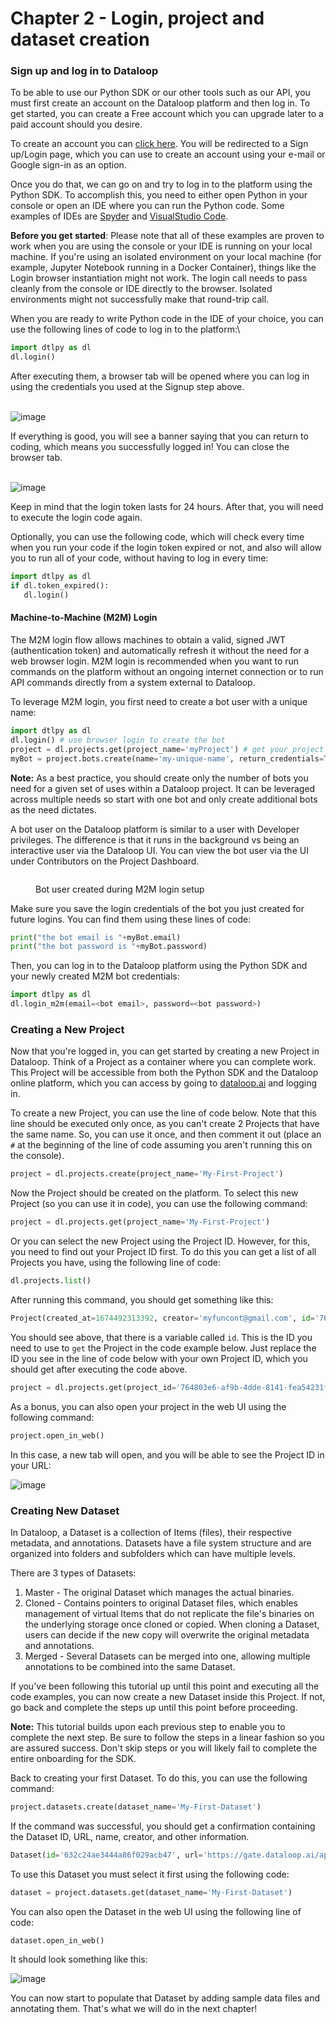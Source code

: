 # Chapter 2 - Login, project and dataset creation

### Sign up and log in to Dataloop

To be able to use our Python SDK or our other tools such as our API, you must first create an account on the Dataloop platform and then log in.  To get started, you can create a Free account which you can upgrade later to a paid account should you desire.

To create an account you can [click here](https://dataloop-production.auth0.com/login?state=hKFo2SBYdnBxZUVLTHRhQlpRTXM5bXdDYWxQdWpOUE9KZFNabqFupWxvZ2luo3RpZNkgNjg3YnRKem5yV2NwSmJVN29UVnBTbGJtYUJFSURRNnCjY2lk2SBGckcwSFpnYTFDSzVVVlVTSkp1RGtTRHFJdFBpZVdHVw\&client=FrG0HZga1CK5UVUSJJuDkSDqItPieWGW\&protocol=oauth2\&response\_type=id\_token%20code\&response\_mode=form\_post\&redirect\_uri=https%3A%2F%2Fgate.dataloop.ai%2Fadmit%3Fdefault\&scope=openid%20email%20profile%20offline\_access\&nonce=wy9u651zOeGnuAqKxk\~-AfeIKo9hL9AP\&auth0Client=eyJuYW1lIjoiYXV0aDAuanMiLCJ2ZXJzaW9uIjoiOS4xMS4zIn0%3D). You will be redirected to a Sign up/Login page, which you can use to create an account using your e-mail or Google sign-in as an option.

Once you do that, we can go on and try to log in to the platform using the Python SDK. To accomplish this, you need to either open Python in your console or open an IDE where you can run the Python code. Some examples of IDEs are [Spyder](https://www.spyder-ide.org/) and [VisualStudio Code](https://code.visualstudio.com/).

**Before you get started**:  Please note that all of these examples are proven to work when you are using the console or your IDE is running on your local machine.  If you're using an isolated environment on your local machine (for example, Jupyter Notebook running in a Docker Container), things like the Login browser instantiation might not work.  The login call needs to pass cleanly from the console or IDE directly to the browser.  Isolated environments might not successfully make that round-trip call.

When you are ready to write Python code in the IDE of your choice, you can use the following lines of code to log in to the platform:\


```python
import dtlpy as dl
dl.login()
```

After executing them, a browser tab will be opened where you can log in using the credentials you used at the Signup step above.

\
![image](https://user-images.githubusercontent.com/58508793/216592564-635791c5-3004-46de-9dcf-5e1f059a97c7.png)

If everything is good, you will see a banner saying that you can return to coding, which means you successfully logged in!  You can close the browser tab.

\
![image](https://user-images.githubusercontent.com/58508793/216593171-4075acc5-9917-4ce6-9d1f-45c4feb3dfe1.png)

Keep in mind that the login token lasts for 24 hours. After that, you will need to execute the login code again.&#x20;

Optionally, you can use the following code, which will check every time when you run your code if the login token expired or not, and also will allow you to run all of your code, without having to log in every time:


```python
import dtlpy as dl
if dl.token_expired():
   dl.login()
```

#### Machine-to-Machine (M2M) Login

The M2M login flow allows machines to obtain a valid, signed JWT (authentication token) and automatically refresh it without the need for a web browser login. M2M login is recommended when you want to run commands on the platform without an ongoing internet connection or to run API commands directly from a system external to Dataloop.

To leverage M2M login, you first need to create a bot user with a unique name:

```python
import dtlpy as dl
dl.login() # use browser login to create the bot
project = dl.projects.get(project_name='myProject') # get your project
myBot = project.bots.create(name='my-unique-name', return_credentials=True)
```

**Note:**  As a best practice, you should create only the number of bots you need for a given set of uses within a Dataloop project.  It can be leveraged across multiple needs so start with one bot and only create additional bots as the need dictates.

A bot user on the Dataloop platform is similar to a user with Developer privileges.  The difference is that it runs in the background vs being an interactive user via the Dataloop UI.  You can view the bot user via the UI under Contributors on the Project Dashboard.

<figure><img src="../.gitbook/assets/Screenshot 2023-02-10 at 10.22.34 AM.png" alt=""><figcaption><p>Bot user created during M2M login setup</p></figcaption></figure>

Make sure you save the login credentials of the bot you just created for future logins. You can find them using these lines of code:

```python
print("the bot email is "+myBot.email)
print("the bot password is "+myBot.password)
```

Then, you can log in to the Dataloop platform using the Python SDK and your newly created M2M bot credentials:

```python
import dtlpy as dl
dl.login_m2m(email=<bot email>, password=<bot password>)
```

### Creating a New Project

Now that you're logged in, you can get started by creating a new Project in Dataloop.  Think of a Project as a container where you can complete work. This Project will be accessible from both the Python SDK and the Dataloop online platform, which you can access by going to [dataloop.ai](https://dataloop.ai/) and logging in.

To create a new Project, you can use the line of code below. Note that this line should be executed only once, as you can't create 2 Projects that have the same name. So, you can use it once, and then comment it out (place an `#` at the beginning of the line of code assuming you aren't running this on the console).

```python
project = dl.projects.create(project_name='My-First-Project')
```

Now the Project should be created on the platform. To select this new Project (so you can use it in code), you can use the following command:

```python
project = dl.projects.get(project_name='My-First-Project')
```

Or you can select the new Project using the Project ID. However, for this, you need to find out your Project ID first. To do this you can get a list of all Projects you have, using the following line of code:

```python
dl.projects.list()
```

After running this command, you should get something like this:

```python
Project(created_at=1674492313392, creator='myfuncont@gmail.com', id='764803e6-af9b-4dde-8141-fea54231fb54', name='My-First-Project', feature_constraints=[{'name': 'downloadJsons', 'quota': 0, 'title': 'Download Annotation as Json'}, {'name': 'createGPUService', 'quota': 0, 'title': 'Create GPU service'}, {'name': 'createIntegration', 'quota': 0, 'title': 'Create Integrations'}, {'name': 'createDriver', 'quota': 0, 'title': 'Create Driver'}])
```

You should see above, that there is a variable called `id`. This is the ID you need to use to `get` the Project in the code example below. Just replace the ID you see in the line of code below with your own Project ID, which you should get after executing the code above.

```python
project = dl.projects.get(project_id='764803e6-af9b-4dde-8141-fea54231fb54')
```

As a bonus, you can also open your project in the web UI using the following command:

```python
project.open_in_web()
```

In this case, a new tab will open, and you will be able to see the Project ID in your URL:


![image](https://user-images.githubusercontent.com/58508793/216595924-89f522b4-6c59-4597-907f-f0c4a220d830.png)

### Creating New Dataset

In Dataloop, a Dataset is a collection of Items (files), their respective metadata, and annotations. Datasets have a file system structure and are organized into folders and subfolders which can have multiple levels.

There are 3 types of Datasets:

1. Master - The original Dataset which manages the actual binaries.
2. Cloned - Contains pointers to original Dataset files, which enables management of virtual Items that do not replicate the file's binaries on the underlying storage once cloned or copied. When cloning a Dataset, users can decide if the new copy will overwrite the original metadata and annotations.
3. Merged - Several Datasets can be merged into one, allowing multiple annotations to be combined into the same Dataset.

If you've been following this tutorial up until this point and executing all the code examples, you can now create a new Dataset inside this Project. If not, go back and complete the steps up until this point before proceeding.  

**Note:** This tutorial builds upon each previous step to enable you to complete the next step.  Be sure to follow the steps in a linear fashion so you are assured success.  Don't skip steps or you will likely fail to complete the entire onboarding for the SDK.

Back to creating your first Dataset.  To do this, you can use the following command:

```python
project.datasets.create(dataset_name='My-First-Dataset')
```

If the command was successful, you should get a confirmation containing the Dataset ID, URL, name, creator, and other information.

```python
Dataset(id='632c24ae3444a86f029acb47', url='https://gate.dataloop.ai/api/v1/datasets/632c1194120a7571664d0de3', name='My-First-Dataset', creator='JohnDoe@gmail.com', items_count=0, expiration_options=None, index_driver='v1', created_at='2022-09-22T07:41:08.324Z')
```

To use this Dataset you must select it first using the following code:


```python
dataset = project.datasets.get(dataset_name='My-First-Dataset')
```

You can also open the Dataset in the web UI using the following line of code:

```python
dataset.open_in_web()
```

It should look something like this:

![image](https://user-images.githubusercontent.com/58508793/216603246-a06de404-5422-42fc-8c91-3cb46fcdc7f6.png)

You can now start to populate that Dataset by adding sample data files and annotating them. That's what we will do in the next chapter!
